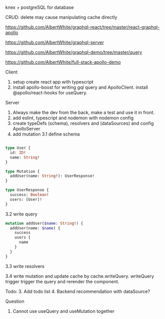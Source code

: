 knex + postgreSQL for database

CRUD: delete may cause manipulating cache directly

https://github.com/AlbertWhite/graphql-react/tree/master/react-graphql-apollo

https://github.com/AlbertWhite/graphql-server

https://github.com/AlbertWhite/graphql-demo/tree/master/query

https://github.com/AlbertWhite/full-stack-apollo-demo

Client

1. setup create react app with typescript
2. install apollo-boost for writing gql query and ApolloClient. install @apollo/react-hooks for useQuery.

Server

1. Always make the dev from the back, make a test and use it in front.
2. add eslint, typescript and nodemon with nodemon config
3. create typeDefs (schema), resolvers and (dataSources) and config ApolloServer
4. add mutation
3.1 define schema
```graphql

type User {
  id: ID!
  name: String!
}

type Mutation {
  addUser(name: String!): UserResponse!
}

type UserResponse {
  success: Boolean!
  users: [User]!
}
```

3.2 write query
```graphql
mutation addUser($name: String!) {
  addUser(name: $name) {
    success
    users {
      name
    }
  }
}
```

3.3 write resolvers

3.4 write mutation and update cache by cache.writeQuery. writeQuery trigger trigger the query and rerender the component.

Todo:
3. Add todo list
4. Backend recommendation with dataSource? 

Question
1. Cannot use useQuery and useMutation together